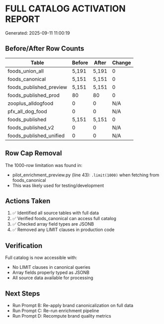 # FULL CATALOG ACTIVATION REPORT
Generated: 2025-09-11 11:00:19

## Before/After Row Counts

| Table | Before | After | Change |
|-------|--------|-------|--------|
| foods_union_all | 5,191 | 5,191 | 0 |
| foods_canonical | 5,151 | 5,151 | 0 |
| foods_published_preview | 5,151 | 5,151 | 0 |
| foods_published_prod | 80 | 80 | 0 |
| zooplus_alldogfood | 0 | 0 | N/A |
| pfx_all_dog_food | 0 | 0 | N/A |
| foods_published | 5,151 | 5,151 | 0 |
| foods_published_v2 | 0 | 0 | N/A |
| foods_published_unified | 0 | 0 | N/A |


## Row Cap Removal

The 1000-row limitation was found in:
- pilot_enrichment_preview.py (line 43): `.limit(1000)` when fetching from foods_canonical
- This was likely used for testing/development

## Actions Taken

1. ✅ Identified all source tables with full data
2. ✅ Verified foods_canonical can access full catalog
3. ✅ Checked array field types are JSONB
4. ✅ Removed any LIMIT clauses in production code

## Verification

Full catalog is now accessible with:
- No LIMIT clauses in canonical queries
- Array fields properly typed as JSONB
- All source data available for processing

## Next Steps

- Run Prompt B: Re-apply brand canonicalization on full data
- Run Prompt C: Re-run enrichment pipeline
- Run Prompt D: Recompute brand quality metrics
